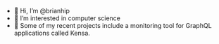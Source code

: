 - 👋 Hi, I’m @brianhip
- 👀 I’m interested in computer science
- 🌱 Some of my recent projects include a monitoring tool for GraphQL applications called Kensa.

<!---
brianhip/brianhip is a ✨ special ✨ repository because its `README.md` (this file) appears on your GitHub profile.
You can click the Preview link to take a look at your changes.
--->

